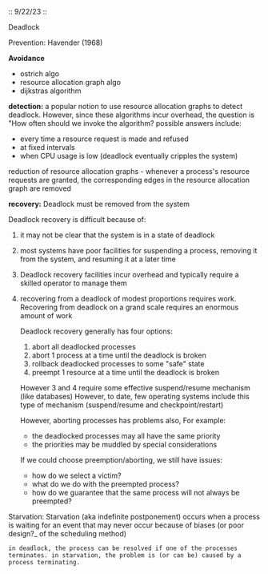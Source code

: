:: 9/22/23 ::

Deadlock

Prevention:
Havender (1968)

**Avoidance**
- ostrich algo
- resource allocation graph algo
- dijkstras algorithm

**detection:**
a popular notion to use resource allocation graphs to detect deadlock. However, since these algorithms incur overhead, the question is "How often should we invoke the algorithm? possible answers include:
- every time a resource request is made and refused
- at fixed intervals
- when CPU usage is low (deadlock eventually cripples the system)

reduction of resource allocation graphs - whenever a process's resource requests are granted, the corresponding edges in the resource allocation graph are removed

**recovery:**
Deadlock must be removed from the system
    
Deadlock recovery is difficult because of:
1. it may not be clear that the system is in a state of deadlock
2. most systems have poor facilities for suspending a process, removing it from the system, and resuming it at a later time
3. Deadlock recovery facilities incur overhead and typically require a skilled operator to manage them
4. recovering from a deadlock of modest proportions requires work. Recovering from deadlock on a grand scale requires an enormous amount of work

    Deadlock recovery generally has four options:
    1. abort all deadlocked processes
    2. abort 1 process at a time until the deadlock is broken
    3. rollback deadlocked processes to some "safe" state
    4. preempt 1 resource at a time until the deadlock is broken

    However 3 and 4 require some effective suspend/resume mechanism (like databases) However, to date, few operating systems include this type of mechanism
    (suspend/resume and checkpoint/restart)

    However, aborting processes has problems also, For example:
    - the deadlocked processes may all have the same priority
    - the priorities may be muddled by special considerations

    If we could choose preemption/aborting, we still have issues:
    - how do we select a victim?
    - what do we do with the preempted process?
    - how do we guarantee that the same process will not always be preempted?

Starvation:
    Starvation (aka indefinite postponement) occurs when a process is waiting for an event that may never occur because of biases (or poor design?_ of the
    scheduling method)

    in deadlock, the process can be resolved if one of the processes terminates. in starvation, the problem is (or can be) caused by a process terminating.